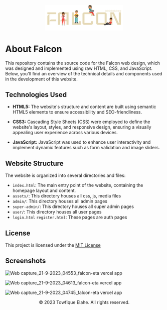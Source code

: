 <p align="center"><a href="" target="_blank"><img src="https://github.com/towfique-elahe/falcon-ui/blob/71e1090d7753bb34254c3b48dd44ffa264c391ef/assets/pictures/logo-dark.svg" width="250" alt="Logo"></a></p>

# About Falcon

This repository contains the source code for the Falcon web design, which was designed and implemented using raw HTML, CSS, and JavaScript. Below, you'll find an overview of the technical details and components used in the development of this website.

## Technologies Used

- **HTML5:** The website's structure and content are built using semantic HTML5 elements to ensure accessibility and SEO-friendliness.

- **CSS3:** Cascading Style Sheets (CSS) were employed to define the website's layout, styles, and responsive design, ensuring a visually appealing user experience across various devices.

- **JavaScript:** JavaScript was used to enhance user interactivity and implement dynamic features such as form validation and image sliders.

## Website Structure

The website is organized into several directories and files:

- `index.html`: The main entry point of the website, containing the homepage layout and content.
- `assets/`: This directory houses all css, js, media files
- `admin/`: This directory houses all admin pages
- `super-admin/`: This directory houses all super admin pages
- `user/`: This directory houses all user pages
- `login.html` `register.html`: These pages are auth pages

## License

This project is licensed under the [MIT License](https://choosealicense.com/licenses/mit/)

## Screenshots

![Web capture_21-9-2023_04553_falcon-eta vercel app](https://github.com/towfique-elahe/falcon-ui/assets/68939516/8be5946d-a006-4efc-89d6-4f82e3cfc21e)

![Web capture_21-9-2023_04613_falcon-eta vercel app](https://github.com/towfique-elahe/falcon-ui/assets/68939516/1734d905-786b-41f6-8bb1-01cf826751e1)

![Web capture_21-9-2023_04745_falcon-eta vercel app](https://github.com/towfique-elahe/falcon-ui/assets/68939516/7cd6f6cf-e8f9-4404-949a-4f0aa50bc2f6)


<p align="center">
  © 2023 Towfique Elahe. All rights reserved.
</p>
